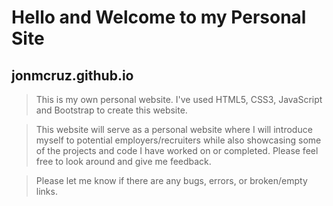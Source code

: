 # Hello and Welcome to my Personal Site

## jonmcruz.github.io

> This is my own personal website. I've used HTML5, CSS3, JavaScript and Bootstrap to create this website.

> This website will serve as a personal website where I will introduce myself to potential employers/recruiters while also showcasing some of the projects and code I have worked on or completed. Please feel free to look around and give me feedback.

>Please let me know if there are any bugs, errors, or broken/empty links.
